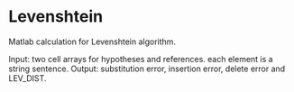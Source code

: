 # Levenshtein
Matlab calculation for Levenshtein algorithm.

Input: two cell arrays for hypotheses and references. each element is a string sentence.
Output: substitution error, insertion error, delete error and LEV_DIST.
